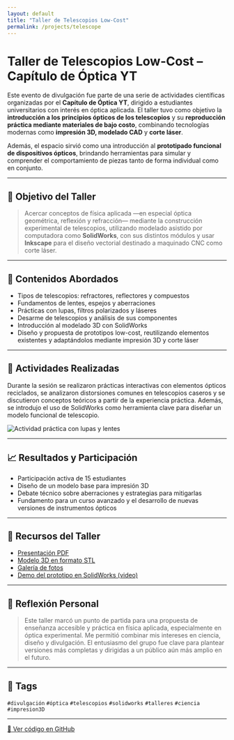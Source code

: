 ```yaml
---
layout: default
title: "Taller de Telescopios Low-Cost"
permalink: /projects/telescope
---
```


# Taller de Telescopios Low-Cost – Capítulo de Óptica YT

Este evento de divulgación fue parte de una serie de actividades científicas organizadas por el **Capítulo de Óptica YT**, dirigido a estudiantes universitarios con interés en óptica aplicada. El taller tuvo como objetivo la **introducción a los principios ópticos de los telescopios** y su **reproducción práctica mediante materiales de bajo costo**, combinando tecnologías modernas como **impresión 3D, modelado CAD** y **corte láser**.

Además, el espacio sirvió como una introducción al **prototipado funcional de dispositivos ópticos**, brindando herramientas para simular y comprender el comportamiento de piezas tanto de forma individual como en conjunto.

---

## 🎯 Objetivo del Taller

> Acercar conceptos de física aplicada —en especial óptica geométrica, reflexión y refracción— mediante la construcción experimental de telescopios, utilizando modelado asistido por computadora como **SolidWorks**, con sus distintos módulos y usar **Inkscape** para el diseño vectorial destinado a maquinado CNC como corte láser.

---

## 🧪 Contenidos Abordados

- Tipos de telescopios: refractores, reflectores y compuestos
- Fundamentos de lentes, espejos y aberraciones
- Prácticas con lupas, filtros polarizados y láseres
- Desarme de telescopios y análisis de sus componentes
- Introducción al modelado 3D con SolidWorks
- Diseño y propuesta de prototipos low-cost, reutilizando elementos existentes y adaptándolos mediante impresión 3D y corte láser

---

## 🔧 Actividades Realizadas

<div class="content-with-image">
  <div class="text-block">
    <p>
      Durante la sesión se realizaron prácticas interactivas con elementos ópticos reciclados, se analizaron distorsiones comunes en telescopios caseros y se discutieron conceptos teóricos a partir de la experiencia práctica. Además, se introdujo el uso de SolidWorks como herramienta clave para diseñar un modelo funcional de telescopio.
    </p>
  </div>
  <div class="image-block">
    <img src="{{ '/assets/img/taller_telescopios.jpg' | relative_url }}" alt="Actividad práctica con lupas y lentes">
  </div>
</div>

---

## 📈 Resultados y Participación

- Participación activa de 15 estudiantes
- Diseño de un modelo base para impresión 3D
- Debate técnico sobre aberraciones y estrategias para mitigarlas
- Fundamento para un curso avanzado y el desarrollo de nuevas versiones de instrumentos ópticos

---

## 📁 Recursos del Taller

- [Presentación PDF](/assets/files/presentacion_telescopios.pdf)  
- [Modelo 3D en formato STL](/assets/files/prototipo_telescopio.zip)  
- [Galería de fotos](/assets/img/galeria_telescopios/)  
- [Demo del prototipo en SolidWorks (video)](https://youtube.com/tu-video)

---

## 📝 Reflexión Personal

> Este taller marcó un punto de partida para una propuesta de enseñanza accesible y práctica en física aplicada, especialmente en óptica experimental. Me permitió combinar mis intereses en ciencia, diseño y divulgación. El entusiasmo del grupo fue clave para plantear versiones más completas y dirigidas a un público aún más amplio en el futuro.

---

## 🔗 Tags

`#divulgación` `#óptica` `#telescopios` `#solidworks` `#talleres` `#ciencia` `#impresion3D`

---

[🔗 Ver código en GitHub](https://github.com/mdam21/telescopes)

